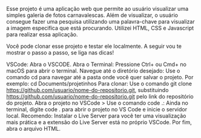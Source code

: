 Esse projeto é uma aplicação web que permite ao usuário visualizar uma simples galeria de fotos carnavalescas. Além de visualizar, o usuário consegue fazer uma pesquisa utilizando uma palavra-chave para visualizar a imagem especifíca que está procurando. Utilizei HTML, CSS e Javascript para realizar essa aplicação.

Você pode clonar esse projeto e testar ele localmente. A seguir vou te mostrar o passo a passo, se liga nas dicas!

VSCode: Abra o VSCODE.
Abra o Terminal: Pressione Ctrl+ ou Cmd+ no macOS para abrir o terminal.
Navegue até o diretório desejado: Use o comando cd para navegar até a pasta onde você quer salvar o projeto. Por exemplo: cd Documents/projetinhos
Para clonar: Use o comando git clone https://github.com/usuario/nome-do-repositorio.git, substituindo https://github.com/usuario/nome-do-repositorio.git pelo link do repositório do projeto.
Abra o projeto no VSCode > Use o comando code .: Ainda no terminal, digite code . para abrir o projeto no VS Code e inicie o servidor local.
Recomendo: Instalar o Live Server para você ter uma visualização mais prática e a extensão do Live Server está no próprio VSCode. Por fim, abra o arquivo HTML.

